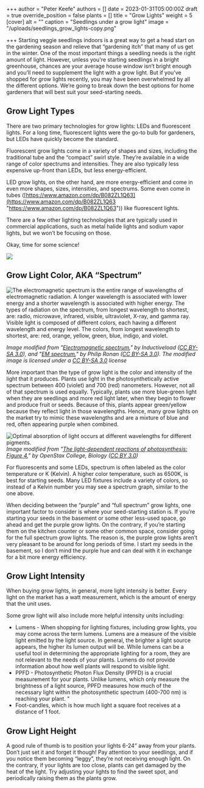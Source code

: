 +++
author = "Peter Keefe"
authors = []
date = 2023-01-31T05:00:00Z
draft = true
override_position = false
plants = []
title = "Grow Lights"
weight = 5
[cover]
alt = ""
caption = "Seedlings under a grow light"
image = "/uploads/seedlings_grow_lights-copy.png"

+++
Starting veggie seedlings indoors is a great way to get a head start on the gardening season and relieve that “gardening itch” that many of us get in the winter. One of the most important things a seedling needs is the right amount of light. However, unless you're starting seedlings in a bright greenhouse, chances are your average house window isn’t bright enough and you’ll need to supplement the light with a grow light. But if you’ve shopped for grow lights recently, you may have been overwhelmed by all the different options. We’re going to break down the best options for home gardeners that will best suit your seed-starting needs.

## Grow Light Types

There are two primary technologies for grow lights: LEDs and fluorescent lights. For a long time, fluorescent lights were the go-to bulb for gardeners, but LEDs have quickly become the standard.

Fluorescent grow lights come in a variety of shapes and sizes, including the traditional tube and the “compact” swirl style. They’re available in a wide range of color spectrums and intensities. They are also typically less expensive up-front than LEDs, but less energy-efficient.

LED grow lights, on the other hand, are more energy-efficient and come in even more shapes, sizes, intensities, and spectrums. Some even come in tubes ([https://www.amazon.com/dp/B082ZL1Q63](https://www.amazon.com/dp/B082ZL1Q63 "https://www.amazon.com/dp/B082ZL1Q63")) like fluorescent lights.

There are a few other lighting technologies that are typically used in commercial applications, such as metal halide lights and sodium vapor lights, but we won’t be focusing on those.

Okay, time for some science!

![](/uploads/science-neil-degrasse-tyson.gif)

## Grow Light Color, AKA “Spectrum”

![The electromagnetic spectrum is the entire range  of  wavelengths of electromagnetic radiation. A longer wavelength is associated with lower energy and a shorter wavelength is associated with higher energy. The types of radiation on the spectrum, from longest wavelength to shortest, are: radio, microwave, infrared, visible, ultraviolet, X-ray, and gamma ray. Visible light is composed of different colors, each having a different wavelength and energy level.  The colors, from longest wavelength to shortest, are: red, orange, yellow, green, blue, indigo, and violet.](/uploads/spectrum1.png "The electromagnetic spectrum and the portion that is visible light.")

_Image modified from "_[_Electromagnetic spectrum_](https://commons.wikimedia.org/wiki/File:EM_Spectrum_Properties_edit.svg)_," by Inductiveload (_[_CC BY-SA 3.0_](https://creativecommons.org/licenses/by-sa/3.0/deed.en)_), and "_[_EM spectrum_](https://commons.wikimedia.org/wiki/File:EM_spectrum.svg)_," by Philip Ronan (_[_CC BY-SA 3.0_](https://creativecommons.org/licenses/by-sa/3.0/deed.en)_). The modified image is licensed under a_ [_CC BY-SA 3.0_](https://creativecommons.org/licenses/by-sa/3.0/deed.en) _license_

More important than the type of grow light is the color and intensity of the light that it produces. Plants use light in the photosynthetically active spectrum between 400 (violet) and 700 (red) nanometers. However, not all of that spectrum is used equally. Typically, plants use more blue-green light when they are seedlings and more red light later, when they begin to flower and produce fruit or seeds. Because of this, plants appear green/yellow because they reflect light in those wavelengths. Hence, many grow lights on the market try to mimic these wavelengths and are a mixture of blue and red, often appearing purple when combined.

![](/uploads/photosynthesis_spectrum.png "Optimal absorption of light occurs at different wavelengths for different pigments. ")_Image modified from "_[_The light-dependent reactions of photosynthesis: Figure 4_](http://cnx.org/contents/f829b3bd-472d-4885-a0a4-6fea3252e2b2@11/The-Light-Dependent-Reactions-)_," by OpenStax College, Biology (_[_CC BY 3.0_](http://creativecommons.org/licenses/by/3.0/)_)_

For fluorescents and some LEDs, spectrum is often labeled as the color temperature or K (Kelvin). A higher color temperature, such as 6500K, is best for starting seeds. Many LED fixtures include a variety of colors, so instead of a Kelvin number you may see a spectrum graph, similar to the one above.

When deciding between the “purple” and “full spectrum” grow lights, one important factor to consider is where your seed-starting station is. If you’re starting your seeds in the basement or some other less-used space, go ahead and get the purple grow lights. On the contrary, if you’re starting them on the kitchen counter or some other common space, consider going for the full spectrum grow lights. The reason is, the purple grow lights aren’t very pleasant to be around for long periods of time. I start my seeds in the basement, so I don’t mind the purple hue and can deal with it in exchange for a bit more energy efficiency.

## Grow Light Intensity

When buying grow lights, in general, more light intensity is better. Every light on the market has a watt measurement, which is the amount of energy that the unit uses.

Some grow light will also include more helpful intensity units including:

* Lumens - When shopping for lighting fixtures, including grow lights, you may come across the term lumens. Lumens are a measure of the visible light emitted by the light source. In general, the brighter a light source appears, the higher its lumen output will be. While lumens can be a useful tool in determining the appropriate lighting for a room, they are not relevant to the needs of your plants. Lumens do not provide information about how well plants will respond to visible light.
* PPFD - Photosynthetic Photon Flux Density (PPFD) is a crucial measurement for your plants. Unlike lumens, which only measure the brightness of a light source, PPFD measures how much of the necessary light within the photosynthetic spectrum (400-700 nm) is reaching your plant. "
* Foot-candles, which is how much light a square foot receives at a distance of 1 foot.

## Grow Light Height

A good rule of thumb is to position your lights 6-24” away from your plants. Don’t just set it and forget it though! Pay attention to your seedlings, and if you notice them becoming “leggy”, they’re not receiving enough light. On the contrary, if your lights are too close, plants can get damaged by the heat of the light. Try adjusting your lights to find the sweet spot, and periodically raising them as the plants grow.